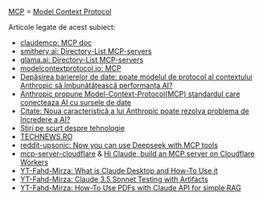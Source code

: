 [MCP](https://www.claudemcp.com/) = [Model Context Protocol](https://www.claudemcp.com/specification)

Articole legate de acest subiect:

 - [claudemcp: MCP doc](https://www.claudemcp.com/docs/introduction)
 - [smithery.ai: Directory-List MCP-servers](https://smithery.ai/)
 - [glama.ai: Directory-List MCP-servers](https://glama.ai/mcp/servers?attributes=)
 - [modelcontextprotocol.io: MCP](https://modelcontextprotocol.io/introduction)
 - [Depășirea barierelor de date: poate modelul de protocol al contextului Anthropic să îmbunătățească performanța AI?](https://www.unite.ai/ro/dep%C4%83%C8%99irea-barierelor-de-date-poate-modelul-antropici-protocolul-contextului-%C3%AEmbun%C4%83t%C4%83%C8%9Bi-performan%C8%9Ba-IA/)
 - [Anthropic propune Model-Context-Protocol(MCP) standardul care conecteaza AI cu sursele de date](https://itmaniatv.com/anthropic-propune-model-context-protocol-standardul-care-conecteaza-ai-cu-sursele-de-date/)
 - [Citate: Noua caracteristică a lui Anthropic poate rezolva problema de încredere a AI?](https://unite.ai/ro/cit%C4%83rile-pot-antropici-noua-caracteristic%C4%83-s%C4%83-rezolve-problema-de-%C3%AEncredere/)
 - [Știri pe scurt despre tehnologie](https://pescurt.ro/tag/tehnologie?page=148)
 - [TECHNEWS.RO](https://technewsro.blog/2024/11/)
 - [reddit-upsonic: Now you can use Deepseek with MCP tools](https://www.reddit.com/r/LocalLLaMA/comments/1ic24e0/now_you_can_use_deepseek_with_mcp_tools/)
 - [mcp-server-cloudflare](https://github.com/cloudflare/mcp-server-cloudflare) & [Hi Claude, build an MCP server on Cloudflare Workers](https://blog.cloudflare.com/model-context-protocol/)
 - [YT-Fahd-Mirza: What is Claude Desktop and How-To Use it](https://www.youtube.com/watch?v=lkt_g6RV1o0&ab_channel=FahdMirza)
 - [YT-Fahd-Mirza: Claude 3.5 Sonnet Testing with Artifacts](https://www.youtube.com/watch?v=jl9bI-enIcs&ab_channel=FahdMirza)
 - [YT-Fahd-Mirza: How-To Use PDFs with Claude API for simple RAG](https://www.youtube.com/watch?v=qLBXjzlDxH8&ab_channel=FahdMirza)
